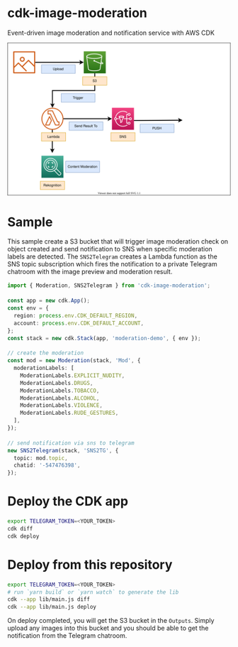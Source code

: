 # cdk-image-moderation

Event-driven image moderation and notification service with AWS CDK

![](images/cdk-image-moderation.svg)

# Sample

This sample create a S3 bucket that will trigger image moderation check on object created and send notification to SNS when specific moderation labels are detected. The `SNS2Telegram` creates a Lambda function as the SNS topic subscription which fires the notification to a private Telegram chatroom with the image preview and moderation result.

```ts
import { Moderation, SNS2Telegram } from 'cdk-image-moderation';

const app = new cdk.App();
const env = {
  region: process.env.CDK_DEFAULT_REGION,
  account: process.env.CDK_DEFAULT_ACCOUNT,
};
const stack = new cdk.Stack(app, 'moderation-demo', { env });

// create the moderation
const mod = new Moderation(stack, 'Mod', {
  moderationLabels: [
    ModerationLabels.EXPLICIT_NUDITY,
    ModerationLabels.DRUGS,
    ModerationLabels.TOBACCO,
    ModerationLabels.ALCOHOL,
    ModerationLabels.VIOLENCE,
    ModerationLabels.RUDE_GESTURES,
  ],
});

// send notification via sns to telegram
new SNS2Telegram(stack, 'SNS2TG', {
  topic: mod.topic,
  chatid: '-547476398',
});
```

# Deploy the CDK app

```sh
export TELEGRAM_TOKEN=<YOUR_TOKEN>
cdk diff
cdk deploy
```

# Deploy from this repository


```sh
export TELEGRAM_TOKEN=<YOUR_TOKEN>
# run `yarn build` or `yarn watch` to generate the lib
cdk --app lib/main.js diff
cdk --app lib/main.js deploy
```

On deploy completed, you will get the S3 bucket in the `Outputs`. Simply upload any images into this bucket and you should be able to get the notification from the Telegram chatroom.
